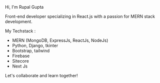 Hi, I'm Rupal Gupta

Front-end developer specializing in React.js with a passion for MERN stack development.

My Techstack :
 - MERN (MongoDB, ExpressJs, ReactJs, NodeJs)
 - Python, Django, tkinter
 - Bootstrap, tailwind
 - Firebase
 - Sitecore
 - Next Js

Let's collaborate and learn together!

